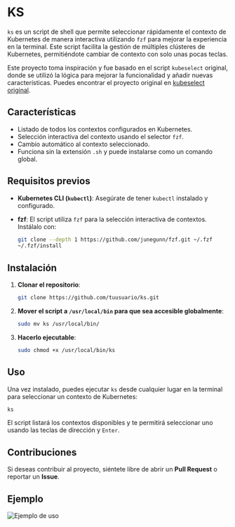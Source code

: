 
# KS

`ks` es un script de shell que permite seleccionar rápidamente el contexto de Kubernetes de manera interactiva utilizando `fzf` para mejorar la experiencia en la terminal. Este script facilita la gestión de múltiples clústeres de Kubernetes, permitiéndote cambiar de contexto con solo unas pocas teclas.

Este proyecto toma inspiración y fue basado en el script `kubeselect` original, donde se utilizó la lógica para mejorar la funcionalidad y añadir nuevas características. Puedes encontrar el proyecto original en [kubeselect original](https://github.com/jbn/kubeselect).

## Características

- Listado de todos los contextos configurados en Kubernetes.
- Selección interactiva del contexto usando el selector `fzf`.
- Cambio automático al contexto seleccionado.
- Funciona sin la extensión `.sh` y puede instalarse como un comando global.

## Requisitos previos

- **Kubernetes CLI (`kubectl`)**: Asegúrate de tener `kubectl` instalado y configurado.
- **fzf**: El script utiliza `fzf` para la selección interactiva de contextos. Instálalo con:

  ```bash
  git clone --depth 1 https://github.com/junegunn/fzf.git ~/.fzf
  ~/.fzf/install
  ```

## Instalación

1. **Clonar el repositorio**:

    ```bash
    git clone https://github.com/tuusuario/ks.git
    ```

2. **Mover el script a `/usr/local/bin` para que sea accesible globalmente**:

    ```bash
    sudo mv ks /usr/local/bin/
    ```

3. **Hacerlo ejecutable**:

    ```bash
    sudo chmod +x /usr/local/bin/ks
    ```

## Uso

Una vez instalado, puedes ejecutar `ks` desde cualquier lugar en la terminal para seleccionar un contexto de Kubernetes:

```bash
ks
```

El script listará los contextos disponibles y te permitirá seleccionar uno usando las teclas de dirección y `Enter`.

## Contribuciones

Si deseas contribuir al proyecto, siéntete libre de abrir un **Pull Request** o reportar un **Issue**.

## Ejemplo
![Ejemplo de uso](https://i.giphy.com/media/v1.Y2lkPTc5MGI3NjExNzRnaGxjaXhpZnMwZXYzbGZmYXFneTI4MHNwMHJvNTN2bDJnaTZsMSZlcD12MV9pbnRlcm5hbF9naWZfYnlfaWQmY3Q9Zw/8HZDdMUtOWFMRHd6or/giphy.gif)